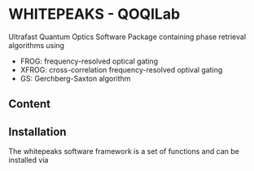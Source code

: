 WHITEPEAKS - QOQILab
====================
Ultrafast Quantum Optics Software Package containing phase retrieval algorithms using
-   FROG: frequency-resolved optical gating
-   XFROG: cross-correlation frequency-resolved optival gating
-   GS: Gerchberg-Saxton algorithm

Content
---------

Installation
------------
The whitepeaks software framework is a set of functions and can be installed via 

